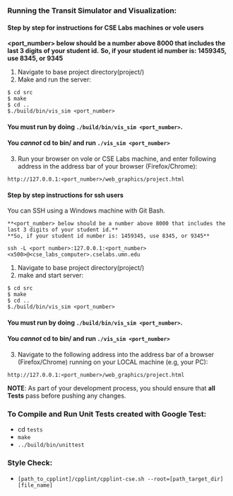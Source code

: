 
### Running the Transit Simulator and Visualization:

#### Step by step for instructions for CSE Labs machines or vole users

**<port_number> below should be a number above 8000 that includes the last 3 digits of your student id.**
**So, if your student id number is: 1459345, use 8345, or 9345**

1. Navigate to base project directory(project/)  
2. Make and run the server:
```
$ cd src
$ make 
$ cd ..
$./build/bin/vis_sim <port_number>
```
#### You must run by doing `./build/bin/vis_sim <port_number>`.
#### You _cannot_ cd to bin/ and run `./vis_sim <port_number>`
3. Run your browser on vole or CSE Labs machine, and enter following address in the address bar of your browser (Firefox/Chrome):
```
http://127.0.0.1:<port_number>/web_graphics/project.html
```
  
#### Step by step instructions for ssh users
You can SSH using a Windows machine with Git Bash.
```
**<port_number> below should be a number above 8000 that includes the last 3 digits of your student id.**
**So, if your student id number is: 1459345, use 8345, or 9345**

ssh -L <port number>:127.0.0.1:<port_number> <x500>@<cse_labs_computer>.cselabs.umn.edu
```

1. Navigate to base project directory(project/)  
2. make and start server:
```
$ cd src
$ make 
$ cd ..
$./build/bin/vis_sim <port_number>
```
#### You must run by doing `./build/bin/vis_sim <port_number>`.
#### You _cannot_ cd to bin/ and run `./vis_sim <port_number>`
3. Navigate to the following address into the address bar of a browser (Firefox/Chrome) running on your LOCAL machine (e.g, your PC):
```
http://127.0.0.1:<port_number>/web_graphics/project.html
```
**NOTE**: As part of your development process, you should ensure that **all Tests** pass before pushing any changes. 

### To Compile and Run Unit Tests created with Google Test:

- cd `tests`
- `make`
- `../build/bin/unittest`

### Style Check:

- `[path_to_cpplint]/cpplint/cpplint-cse.sh --root=[path_target_dir] [file_name]`

    

